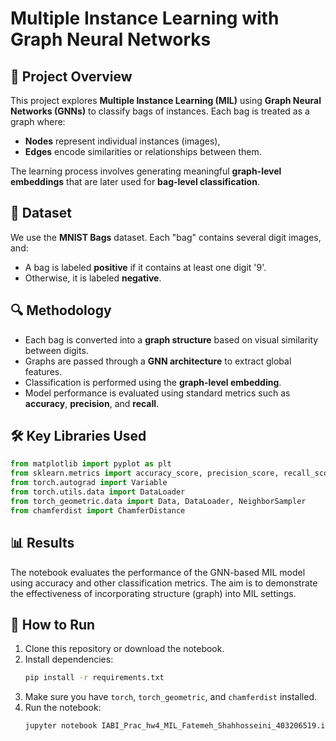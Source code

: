 # Multiple Instance Learning with Graph Neural Networks

## 📘 Project Overview

This project explores **Multiple Instance Learning (MIL)** using **Graph Neural Networks (GNNs)** to classify bags of instances. Each bag is treated as a graph where:
- **Nodes** represent individual instances (images),
- **Edges** encode similarities or relationships between them.

The learning process involves generating meaningful **graph-level embeddings** that are later used for **bag-level classification**.

## 🧠 Dataset

We use the **MNIST Bags** dataset. Each "bag" contains several digit images, and:
- A bag is labeled **positive** if it contains at least one digit '9'.
- Otherwise, it is labeled **negative**.

## 🔍 Methodology

- Each bag is converted into a **graph structure** based on visual similarity between digits.
- Graphs are passed through a **GNN architecture** to extract global features.
- Classification is performed using the **graph-level embedding**.
- Model performance is evaluated using standard metrics such as **accuracy**, **precision**, and **recall**.

## 🛠️ Key Libraries Used

```python
from matplotlib import pyplot as plt
from sklearn.metrics import accuracy_score, precision_score, recall_score
from torch.autograd import Variable
from torch.utils.data import DataLoader
from torch_geometric.data import Data, DataLoader, NeighborSampler
from chamferdist import ChamferDistance
```

## 📊 Results

The notebook evaluates the performance of the GNN-based MIL model using accuracy and other classification metrics. The aim is to demonstrate the effectiveness of incorporating structure (graph) into MIL settings.

## 🧪 How to Run

1. Clone this repository or download the notebook.
2. Install dependencies:
   ```bash
   pip install -r requirements.txt
   ```
3. Make sure you have `torch`, `torch_geometric`, and `chamferdist` installed.
4. Run the notebook:
   ```bash
   jupyter notebook IABI_Prac_hw4_MIL_Fatemeh_Shahhosseini_403206519.ipynb
   ```
